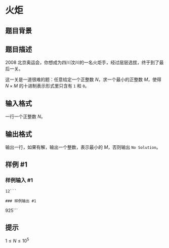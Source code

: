 # 火炬

## 题目背景



## 题目描述

2008 北京奥运会，你想成为四川汶川的一名火炬手，经过层层选拔，终于到了最后一关。

这一关是一道很难的题：任意给定一个正整数 $N$，求一个最小的正整数 $M$，使得 $N \times M$ 的十进制表示形式里只含有 `1` 和 `0`。


## 输入格式

一行一个正整数 $N$。


## 输出格式

输出一行，如果有解，输出一个整数，表示最小的 $M$，否则输出 `No Solution`。

## 样例 #1

### 样例输入 #1
```
12```

### 样例输出 #1

```
925```

## 提示

$1\le N\le 10^5$
